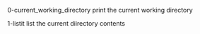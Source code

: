 0-current_working_directory print the current working directory

1-listit list the current diirectory contents

